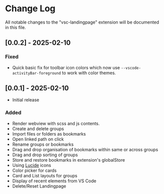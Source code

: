 # Change Log

All notable changes to the "vsc-landingpage" extension will be documented in this file.

<!-- Check [Keep a Changelog](http://keepachangelog.com/) for recommendations on how to structure this file. -->

## [0.0.2] - 2025-02-10

### Fixed

- Quick basic fix for toolbar icon colors which now use `--vscode-activityBar-foreground` to work with color themes.


## [0.0.1] - 2025-02-10

- Initial release

### Added 

- Render webview with scss and js contents.
- Create and delete groups 
- Import files or folders as bookmarks
- Open linked path on click
- Rename groups or bookmarks
- Drag and drop organisation of bookmarks within same or across groups
- Drag and drop sorting of groups
- Store and restore bookmarks in extension's globalStore
- Using [Lucide](https://lucide.dev/icons/folder-plus) icons
- Color picker for cards
- Card and List layouts for groups
- Display of recent elements from VS Code 
- Delete/Reset Landingpage


<!--
Future plans:

- Custom icon or image, esp. on cards
- Filter and/or sorting
- Export/Import landingpage model
- Renameable Recent Group
- Custom colors
- Collapse/Expand


-->